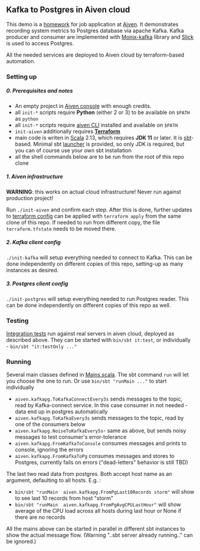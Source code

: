 Kafka to Postgres in Aiven cloud
-------------------
This demo is a [homework](Home_Assigment_Aiven_Backend_Java.md) for job application at [Aiven](https://aiven.io/). 
It demonstrates recording system metrics to Postgres database via apache Kafka. Kafka producer and consumer are 
implemented with [Monix-kafka](https://github.com/monix/monix-kafka) library and 
[Slick](https://scala-slick.org/) is used to access Postgres. 

All the needed services are deployed to Aiven cloud by terraform-based automation.  

### Setting up

##### 0. Prerequisites and notes
- An empty project in [Aiven console](https://console.aiven.io/) with enough credits.
- all `init-*` scripts require **Python** (either 2 or 3) to be available on `$PATH` as `python`
- all `init-*` scripts require [aiven CLI](https://github.com/aiven/aiven-client) installed and available on `$PATH` 
- `init-aiven` additionally requires **[Terraform](https://learn.hashicorp.com/tutorials/terraform/install-cli)**
- main code is writen in [Scala](https://www.scala-lang.org/) 2.13, which requires **JDK 11** or later.
  It is [sbt](https://www.scala-sbt.org)-based. Minimal sbt [launcher](bin/sbt) is provided, so only JDK is required, 
  but you can of course use your own sbt installation
- all the shell commands below are to be run from the root of this repo clone 
  
##### 1. Aiven infrastructure
**WARNING**: this works on actual cloud infrastructure! Never run against production project!

Run `./init-aiven` and confirm each step. 
After this is done, further updates to [terraform config](aiven.tf) can be applied with `terraform apply` 
from the same clone of this repo. If needed to run from different copy, the file `terraform.tfstate` 
needs to be moved there.

##### 2. Kafka client config
`./init-kafka` will setup everything needed to connect to Kafka. 
This can be done independently on different copies of this repo, setting-up as many instances as desired.   

##### 3. Postgres client config
`./init-postgres` will setup everything needed to run Postgres reader. 
This can be done independently on different copies of this repo as well.   

### Testing

[Integration tests](src/it/scala/aiven/kafkapg) run against real servers in aiven cloud, deployed as described above. 
They can be started with `bin/sbt it:test`, or individually - `bin/sbt "it:testOnly ..."`  


### Running

Several main classes defined in [Mains.scala](src/main/scala/aiven/kafkapg/Mains.scala). 
The sbt command `run` will let you choose the one to run. Or use `bin/sbt "runMain ..."` to start individually 
- `aiven.kafkapg.ToKafkaConnectEvery3s` sends messages to the topic, read by Kafka-connect service. 
  In this case consumer in not needed - data end up in postgres automatically
- `aiven.kafkapg.ToKafkaEvery3s` sends messages to the topic, read by one of the consumers below
- `aiven.kafkapg.NoiseToKafkaEvery5s`- same as above, but sends noisy messages to test consumer's error-tolerance
- `aiven.kafkapg.FromKafkaToConsole` consumes messages and prints to console, ignoring the errors
- `aiven.kafkapg.FromKafkaToPg` consumes messages and stores to Postgres, currently fails on errors ("dead-letters" behavior is still TBD)

The last two read data from postgres. Both accept host name as an argument, defaulting to all hosts. E.g. :
-  `bin/sbt "runMain  aiven.kafkapg.FromPgLast10Records storm"` will show to see last 10 records from host "storm"
-  `bin/sbt "runMain  aiven.kafkapg.FromPgAvgCPULastHour"` will show average of the CPU load across all hosts during last hour
   or None if there are no records

All the mains above can be started in parallel in different sbt instances to show the actual message flow. 
(Warning "..sbt server already running.." can be ignored.)  